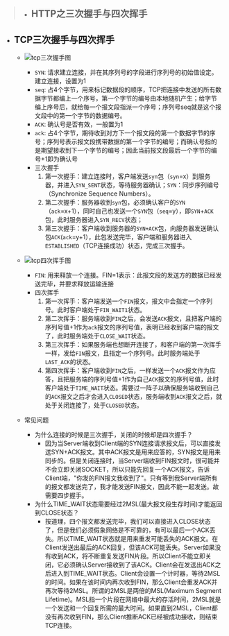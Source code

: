 
>- ## HTTP之三次握手与四次挥手
>  
- ## TCP三次握手与四次挥手
  - ![tcp三次握手图](http://wxf.zcoder.top/server/files/tcp1.png)
    - `SYN`: 请求建立连接，并在其序列号的字段进行序列号的初始值设定。建立连接，设置为1
    - `seq`: 占4个字节，用来标记数据段的顺序，TCP把连接中发送的所有数据字节都编上一个序号，第一个字节的编号由本地随机产生；给字节编上序号后，就给每一个报文段指派一个序号；序列号seq就是这个报文段中的第一个字节的数据编号。
    - `ACK`: 确认号是否有效，一般置为1
    - `ack`: 占4个字节，期待收到对方下一个报文段的第一个数据字节的序号；序列号表示报文段携带数据的第一个字节的编号；而确认号指的是期望接收到下一个字节的编号；因此当前报文段最后一个字节的编号+1即为确认号
    - 三次握手
      1. 第一次握手：建立连接时，客户端发送`syn`包（`syn`=x）到服务器，并进入`SYN_SENT`状态，等待服务器确认；`SYN`：同步序列编号（Synchronize Sequence Numbers）。
      2. 第二次握手：服务器收到`syn`包，必须确认客户的`SYN`（`ack`=x+1），同时自己也发送一个`SYN`包（`seq`=y），即`SYN`+`ACK`包，此时服务器进入`SYN_RECV`状态；
      3. 第三次握手：客户端收到服务器的`SYN+ACK`包，向服务器发送确认包`ACK`(`ack`=y+1），此包发送完毕，客户端和服务器进入`ESTABLISHED`（TCP连接成功）状态，完成三次握手。

  - ![tcp四次挥手图](http://wxf.zcoder.top/server/files/tcp2.png)
    - `FIN`: 用来释放一个连接。FIN=1表示：此报文段的发送方的数据已经发送完毕，并要求释放运输连接
    - 四次挥手
      1. 第一次挥手：客户端发送一个`FIN`报文，报文中会指定一个序列号。此时客户端处于`FIN_WAIT1`状态。
      2. 第二次挥手：服务端收到`FIN`之后，会发送`ACK`报文，且把客户端的序列号值+1作为`ack`报文的序列号值，表明已经收到客户端的报文了，此时服务端处于`CLOSE_WAIT`状态。
      3. 第三次挥手：如果服务端也想断开连接了，和客户端的第一次挥手一样，发给`FIN`报文，且指定一个序列号。此时服务端处于`LAST_ACK`的状态。
      4. 第四次挥手：客户端收到`FIN`之后，一样发送一个`ACK`报文作为应答，且把服务端的序列号值+1作为自己`ACK`报文的序列号值，此时客户端处于`TIME_WAIT`状态。需要过一阵子以确保服务端收到自己的`ACK`报文之后才会进入`CLOSED`状态，服务端收到`ACK`报文之后，就处于关闭连接了，处于`CLOSED`状态。
  - 常见问题
    - 为什么连接的时候是三次握手，关闭的时候却是四次握手？
      - 因为当Server端收到Client端的SYN连接请求报文后，可以直接发送SYN+ACK报文。其中ACK报文是用来应答的，SYN报文是用来同步的。但是关闭连接时，当Server端收到FIN报文时，很可能并不会立即关闭SOCKET，所以只能先回复一个ACK报文，告诉Client端，"你发的FIN报文我收到了"。只有等到我Server端所有的报文都发送完了，我才能发送FIN报文，因此不能一起发送。故需要四步握手。
    - 为什么TIME_WAIT状态需要经过2MSL(最大报文段生存时间)才能返回到CLOSE状态？
      - 按道理，四个报文都发送完毕，我们可以直接进入CLOSE状态了，但是我们必须假象网络是不可靠的，有可以最后一个ACK丢失。所以TIME_WAIT状态就是用来重发可能丢失的ACK报文。在Client发送出最后的ACK回复，但该ACK可能丢失。Server如果没有收到ACK，将不断重复发送FIN片段。所以Client不能立即关闭，它必须确认Server接收到了该ACK。Client会在发送出ACK之后进入到TIME_WAIT状态。Client会设置一个计时器，等待2MSL的时间。如果在该时间内再次收到FIN，那么Client会重发ACK并再次等待2MSL。所谓的2MSL是两倍的MSL(Maximum Segment Lifetime)。MSL指一个片段在网络中最大的存活时间，2MSL就是一个发送和一个回复所需的最大时间。如果直到2MSL，Client都没有再次收到FIN，那么Client推断ACK已经被成功接收，则结束TCP连接。
    

